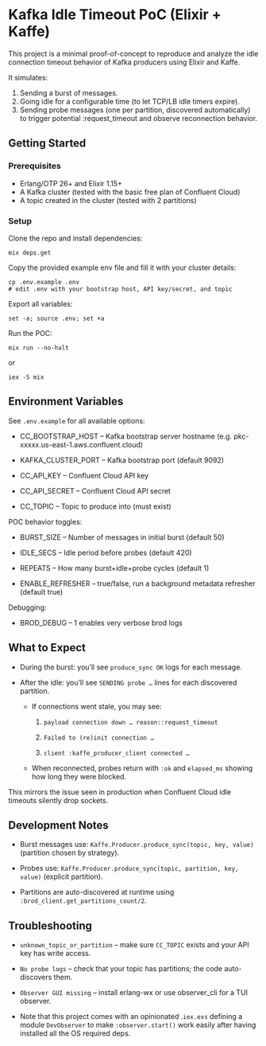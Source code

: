 # Kafka Idle Timeout PoC (Elixir + Kaffe)

This project is a minimal proof-of-concept to reproduce and analyze the
idle connection timeout behavior of Kafka producers using Elixir and Kaffe.

It simulates:

1. Sending a burst of messages.
2. Going idle for a configurable time (to let TCP/LB idle timers expire).
3. Sending probe messages (one per partition, discovered automatically) to trigger potential
:request_timeout and observe reconnection behavior.

## Getting Started

### Prerequisites

- Erlang/OTP 26+ and Elixir 1.15+
- A Kafka cluster (tested with the basic free plan of Confluent Cloud)
- A topic created in the cluster (tested with 2 partitions)

### Setup

Clone the repo and install dependencies:

```
mix deps.get
```

Copy the provided example env file and fill it with your cluster details:

```
cp .env.example .env
# edit .env with your bootstrap host, API key/secret, and topic
```

Export all variables:

```
set -a; source .env; set +a
```

Run the POC:

```
mix run --no-halt
```

or

```
iex -S mix
```

## Environment Variables

See `.env.example` for all available options:

- CC_BOOTSTRAP_HOST – Kafka bootstrap server hostname (e.g. pkc-xxxxx.us-east-1.aws.confluent.cloud)

- KAFKA_CLUSTER_PORT – Kafka bootstrap port (default 9092)

- CC_API_KEY – Confluent Cloud API key

- CC_API_SECRET – Confluent Cloud API secret

- CC_TOPIC – Topic to produce into (must exist)

POC behavior toggles:

- BURST_SIZE – Number of messages in initial burst (default 50)

- IDLE_SECS – Idle period before probes (default 420)

- REPEATS – How many burst+idle+probe cycles (default 1)

- ENABLE_REFRESHER – true/false, run a background metadata refresher (default true)

Debugging:

- BROD_DEBUG – 1 enables very verbose brod logs

## What to Expect

- During the burst: you’ll see `produce_sync OK` logs for each message.

- After the idle: you’ll see `SENDING probe …` lines for each discovered partition.

  - If connections went stale, you may see:

    1. `payload connection down … reason::request_timeout`

    2. `Failed to (re)init connection …`

    3. `client :kaffe_producer_client connected …`

  - When reconnected, probes return with `:ok` and `elapsed_ms` showing how long they were blocked.

This mirrors the issue seen in production when Confluent Cloud idle timeouts silently drop sockets.

## Development Notes

- Burst messages use:
`Kaffe.Producer.produce_sync(topic, key, value)`(partition chosen by strategy).

- Probes use:
`Kaffe.Producer.produce_sync(topic, partition, key, value)` (explicit partition).

- Partitions are auto-discovered at runtime using `:brod_client.get_partitions_count/2`.

## Troubleshooting

- `unknown_topic_or_partition` – make sure `CC_TOPIC` exists and your API key has write access.

- `No probe logs` – check that your topic has partitions; the code auto-discovers them.

- `Observer GUI missing` – install erlang-wx or use observer_cli for a TUI observer.

- Note that this project comes with an opinionated .`iex.exs` defining a module `DevObserver` to make `:observer.start()` work easily after having installed all the OS required deps.